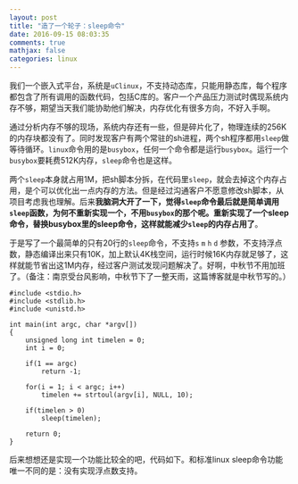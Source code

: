 ```yaml
---
layout: post
title: "造了一个轮子：sleep命令"
date: 2016-09-15 08:03:35
comments: true
mathjax: false
categories: linux
---
```


我们一个嵌入式平台，系统是`uClinux`，不支持动态库，只能用静态库，每个程序都包含了所有调用的函数代码，包括C库的。客户一个产品压力测试时偶现系统内存不够，期望当天我们能协助他们解决，内存优化有很多方向，不好入手啊。

<!--more-->

通过分析内存不够的现场，系统内存还有一些，但是碎片化了，物理连续的256K的内存块都没有了。同时发现客户有两个常驻的sh进程，两个sh程序都用`sleep`做等待循环。`linux`命令用的是`busybox`，任何一个命令都是运行`busybox`。运行一个`busybox`要耗费512K内存，`sleep`命令也是这样。

两个`sleep`本身就占用1M，把sh脚本分拆，在代码里`sleep`，就会去掉这个内存占用，是个可以优化出一点内存的方法。但是经过沟通客户不愿意修改sh脚本，从项目考虑我也理解。后来**我脑洞大开了一下，觉得`sleep`命令最后就是简单调用`sleep`函数，为何不重新实现一个，不用`busybox`的那个呢。重新实现了一个sleep命令，替换busybox里的sleep命令，这样就能减少`sleep`的内存占用了**。

于是写了一个最简单的只有20行的`sleep`命令，不支持`s` `m` `h` `d` 参数，不支持浮点数，静态编译出来只有10K，加上默认4K栈空间，运行时候16K内存就足够了，这样就能节省出这1M内存，经过客户测试发现问题解决了。好啊，中秋节不用加班了。（备注：南京受台风影响，中秋节下了一整天雨，这篇博客就是中秋节写的。）

```
#include <stdio.h>
#include <stdlib.h>
#include <unistd.h>

int main(int argc, char *argv[])
{
    unsigned long int timelen = 0;
    int i = 0;

    if(1 == argc)
        return -1;

    for(i = 1; i < argc; i++)
        timelen += strtoul(argv[i], NULL, 10);

    if(timelen > 0)
        sleep(timelen);

    return 0;
}

```

后来想想还是实现一个功能比较全的吧，代码如下。和标准linux sleep命令功能唯一不同的是：没有实现浮点数支持。

<script src="https://gist.github.com/xixitalk/354a2628bbd21214be5340b0cac0ac52.js"></script>
